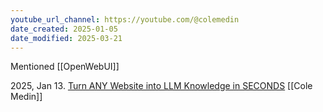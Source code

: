```yaml
---
youtube_url_channel: https://youtube.com/@colemedin
date_created: 2025-01-05
date_modified: 2025-03-21
---
```

Mentioned [[OpenWebUI]]

2025, Jan 13. [Turn ANY Website into LLM Knowledge in SECONDS](https://youtu.be/JWfNLF_g_V0?si=ZXmzxzsulI9eaXMo) [[Cole Medin]]